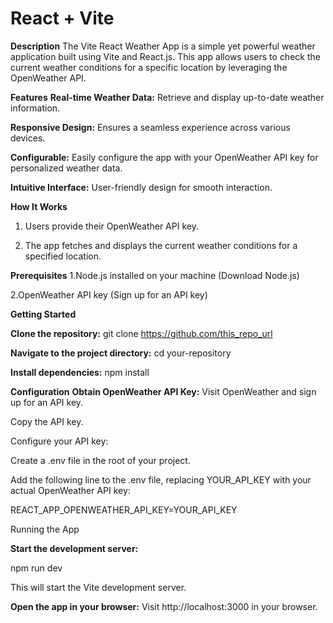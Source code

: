 # React + Vite

**Description**
The Vite React Weather App is a simple yet powerful weather application built using Vite and React.js. This app allows users to check the current weather conditions for a specific location by leveraging the OpenWeather API.

**Features**
**Real-time Weather Data:** Retrieve and display up-to-date weather information.

**Responsive Design:** Ensures a seamless experience across various devices.

**Configurable:** Easily configure the app with your OpenWeather API key for personalized weather data.

**Intuitive Interface:** User-friendly design for smooth interaction.

**How It Works**
1. Users provide their OpenWeather API key.

2. The app fetches and displays the current weather conditions for a specified location.

**Prerequisites**
1.Node.js installed on your machine (Download Node.js)

2.OpenWeather API key (Sign up for an API key)

**Getting Started**

**Clone the repository:**
git clone https://github.com/this_repo_url

**Navigate to the project directory:**
cd your-repository

**Install dependencies:**
npm install

**Configuration**
**Obtain OpenWeather API Key:**
Visit OpenWeather and sign up for an API key.

Copy the API key.

Configure your API key:

Create a .env file in the root of your project.

Add the following line to the .env file, replacing YOUR_API_KEY with your actual OpenWeather API key:

REACT_APP_OPENWEATHER_API_KEY=YOUR_API_KEY

Running the App

**Start the development server:**

npm run dev

This will start the Vite development server.

**Open the app in your browser:**
Visit http://localhost:3000 in your browser.
